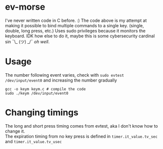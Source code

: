 # ev-morse
I've never written code in C before. :)
The code above is my attempt at making it possible to bind multiple commands to a single key. (single, double, long press, etc.)
Uses sudo privileges because it monitors the keyboard. IDK how else to do it, maybe this is some cybersecurity cardinal sin ¯\\_ (ツ) _/¯ <i>oh well</i>.
# Usage
The number following event varies, check with `sudo evtest /dev/input/event0` and increasing the number gradually
```
gcc -o keym keym.c # compile the code
sudo ./keym /dev/input/event0
```
# Changing timings
The long and short press timing comes from evtest, aka I don't know how to change it. <br>
The expiration timing from no key press is defined in `timer.it_value.tv_sec` and `timer.it_value.tv_usec`
